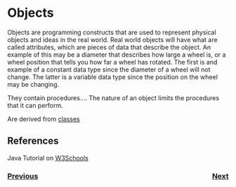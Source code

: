 # Objects
Objects are programming constructs that are used to represent physical objects and ideas in the real world.  Real world objects will have what are called attributes, which are pieces of data that describe the object.  An example of this may be a diameter that describes how large a wheel is, or a wheel position that tells you how far a wheel has rotated.  The first is and example of a constant data type since the diameter of a wheel will not change.  The latter is a variable data type since the position on the wheel may be changing.

They contain procedures....
The nature of an object limits the procedures that it can perform.

Are derived from [classes](./classes)

## References

Java Tutorial on [W3Schools](https://www.w3schools.com/java/default.asp)

<h3><span style="float:left">
<a href="procedures">Previous</a></span>
<span style="float:right">
<a href="stateMachines">Next</a></span></h3>